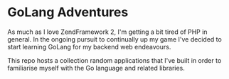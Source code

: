 # GoLang Adventures

As much as I love ZendFramework 2, I'm getting a bit tired of PHP in general. In the ongoing pursuit to continually up my game I've decided to start learning GoLang for my backend web endeavours.

This repo hosts a collection random applications that I've built in order to familiarise myself with the Go language and related libraries.
